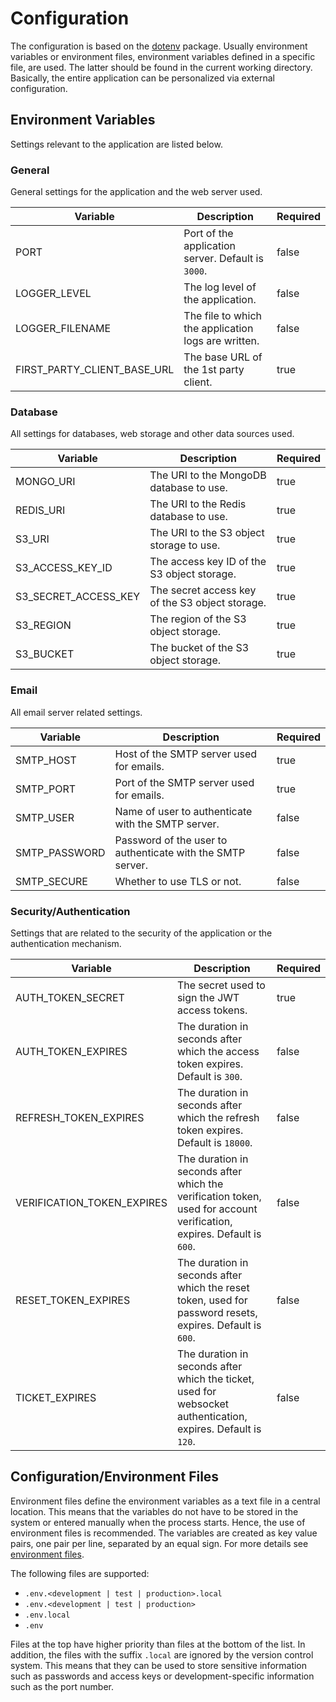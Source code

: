 # Configuration

The configuration is based on the [dotenv](https://www.dotenv.org/) package. Usually environment variables or environment files,
environment variables defined in a specific file, are used. The latter should be found in the current working directory.
Basically, the entire application can be personalized via external configuration.

## Environment Variables

Settings relevant to the application are listed below.

### General

General settings for the application and the web server used.

| Variable                    | Description                                         | Required |
| --------------------------- | --------------------------------------------------- | -------- |
| PORT                        | Port of the application server. Default is `3000`.  | false    |
| LOGGER_LEVEL                | The log level of the application.                   | false    |
| LOGGER_FILENAME             | The file to which the application logs are written. | false    |
| FIRST_PARTY_CLIENT_BASE_URL | The base URL of the 1st party client.               | true     |

### Database

All settings for databases, web storage and other data sources used.

| Variable             | Description                                     | Required |
| -------------------- | ----------------------------------------------- | -------- |
| MONGO_URI            | The URI to the MongoDB database to use.         | true     |
| REDIS_URI            | The URI to the Redis database to use.           | true     |
| S3_URI               | The URI to the S3 object storage to use.        | true     |
| S3_ACCESS_KEY_ID     | The access key ID of the S3 object storage.     | true     |
| S3_SECRET_ACCESS_KEY | The secret access key of the S3 object storage. | true     |
| S3_REGION            | The region of the S3 object storage.            | true     |
| S3_BUCKET            | The bucket of the S3 object storage.            | true     |

### Email

All email server related settings.

| Variable      | Description                                                | Required |
| ------------- | ---------------------------------------------------------- | -------- |
| SMTP_HOST     | Host of the SMTP server used for emails.                   | true     |
| SMTP_PORT     | Port of the SMTP server used for emails.                   | true     |
| SMTP_USER     | Name of user to authenticate with the SMTP server.         | false    |
| SMTP_PASSWORD | Password of the user to authenticate with the SMTP server. | false    |
| SMTP_SECURE   | Whether to use TLS or not.                                 | false    |

### Security/Authentication

Settings that are related to the security of the application or the authentication mechanism.

| Variable                   | Description                                                                                                           | Required |
| -------------------------- | --------------------------------------------------------------------------------------------------------------------- | -------- |
| AUTH_TOKEN_SECRET          | The secret used to sign the JWT access tokens.                                                                        | true     |
| AUTH_TOKEN_EXPIRES         | The duration in seconds after which the access token expires. Default is `300`.                                       | false    |
| REFRESH_TOKEN_EXPIRES      | The duration in seconds after which the refresh token expires. Default is `18000`.                                    | false    |
| VERIFICATION_TOKEN_EXPIRES | The duration in seconds after which the verification token, used for account verification, expires. Default is `600`. | false    |
| RESET_TOKEN_EXPIRES        | The duration in seconds after which the reset token, used for password resets, expires. Default is `600`.             | false    |
| TICKET_EXPIRES             | The duration in seconds after which the ticket, used for websocket authentication, expires. Default is `120`.         | false    |

## Configuration/Environment Files

Environment files define the environment variables as a text file in a central location. This means that the variables do not have to
be stored in the system or entered manually when the process starts. Hence, the use of environment files is recommended. The variables are
created as key value pairs, one pair per line, separated by an equal sign. For more details see [environment files](https://www.dotenv.org/docs/security/env).

The following files are supported:

- `.env.<development | test | production>.local`
- `.env.<development | test | production>`
- `.env.local`
- `.env`

Files at the top have higher priority than files at the bottom of the list. In addition, the files with the suffix `.local` are ignored by
the version control system. This means that they can be used to store sensitive information such as passwords and access keys or
development-specific information such as the port number.
